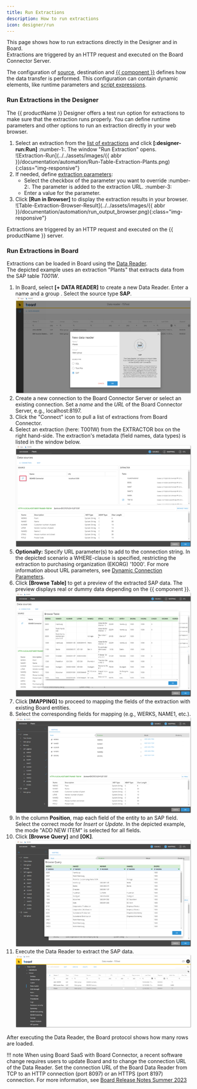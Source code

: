 ```yaml
---
title: Run Extractions
description: How to run extractions
icon: designer/run
---
```


This page shows how to run extractions directly in the Designer and in Board. <br>
Extractions are triggered by an HTTP request and executed on the Board Connector Server.

The configuration of [source](../sap-connection.md/#connect-to-sap), destination and [{{ component }}](../introduction.md/#extraction-types) defines how the data transfer is performed.
This configuration can contain dynamic elements, like runtime parameters and [script expressions](#link).

### Run Extractions in the Designer

The {{ productName }} Designer offers a test run option for extractions to make sure that the extraction runs properly. 
You can define runtime parameters and other options to run an extraction directly in your web browser.

1. Select an extraction from the [list of extractions](site:documentation/designer/#list-of-extractions) and click **[:designer-run:Run]** :number-1:. The window "Run Extraction" opens.<br>
![Extraction-Run](../../assets/images/{{ abbr }}/documentation/automation/Run-Table-Extraction-Plants.png){:class="img-responsive"}
2. If needed, define [extraction parameters](extraction-parameters.md):
	- Select the checkbox of the parameter you want to override :number-2:. The parameter is added to the extraction URL. :number-3:
	- Enter a value for the parameter.
3. Click **[Run in Browser]** to display the extraction results in your browser. <br>
![Table-Extraction-Browser-Result](../../assets/images/{{ abbr }}/documentation/automation/run_output_browser.png){:class="img-responsive"}

Extractions are triggered by an HTTP request and executed on the {{ productName }} server.


### Run Extractions in Board

Extractions can be loaded in Board using the [Data Reader](https://www.boardmanual.com/2021/summer/data-modeling/2_Database_design_functions/4_Data_Reader/Basic_concepts_DataReader.htm). <br>
The depicted example uses an extraction "Plants" that extracts data from the SAP table *T001W*. 

1. In Board, select **[+ DATA READER]**  to create a new Data Reader. Enter a name and a group . Select the source type **SAP**. <br>
![Load-Extraction-01](../../assets/images/bc/documentation/automation/Load-Extraction-01.png)
2. Create a new connection to the Board Connector Server or select an existing connection. Set a *name* and the *URL* of the Board Connector Server, e.g., localhost:8197.<br>
3. Click the "Connect" icon to pull a list of extractions from Board Connector.
4. Select an extraction (here: T001W)  from the EXTRACTOR box on the right hand-side. The extraction's metadata (field names, data types) is listed in the window below.
![Load-Extraction-02](../../assets/images/bc/documentation/automation/Load-Extraction-02.png)
5. **Optionally:** Specify URL parameter(s) to add to the connection string. 
In the depicted scenario a WHERE-clause is specified, restricting the extraction to purchasing organization (EKORG) '1000'. 
For more information about URL parameters, see [Dynamic Connection Parameters](extraction-parameters.md).
6. Click **[Browse Table]** to get a preview of the extracted SAP data. The preview displays real or dummy data depending on the {{ component }}.<br>
![Load-Extraction-03](../../assets/images/bc/documentation/automation/Load-Extraction-03.png)
7. Click **[MAPPING]** to proceed to mapping the fields of the extraction with existing Board entities. 
8. Select the corresponding fields for mapping (e.g., WERKS, NAME1, etc.).
![Load-Extraction-04](../../assets/images/bc/documentation/automation/Load-Extraction-04.png)
9. In the column **Position**, map each field of the entity to an SAP field. Select the correct mode for *Insert* or *Update*. In the depicted example, the mode "ADD NEW ITEM" is selected for all fields.
10. Click **[Browse Query]** and **[OK]**.
![Load-Extraction-05](../../assets/images/bc/documentation/automation/Load-Extraction-05.png)
11. Execute the Data Reader to extract the SAP data. <br>
![Load-Extraction-06](../../assets/images/bc/documentation/automation/Load-Extraction-06.png)

After executing the Data Reader, the Board protocol shows how many rows are loaded. <br>

!!! note 
	When using Board SaaS with Board Connector, a recent software change requires users to update Board and to change the connection URL of the Data Reader.
	Set the connection URL of the Board Data Reader from TCP to an HTTP connection (port 8097) or an HTTPS (port 8197) connection.
	For more information, see [Board Release Notes Summer 2023](https://www.boardmanual.com/2021/summer/whats-new-release-notes/2023-summer-release/other-enhancements.htm?rhsearch=sap%20connector&rhhlterm=sap%20connector)
